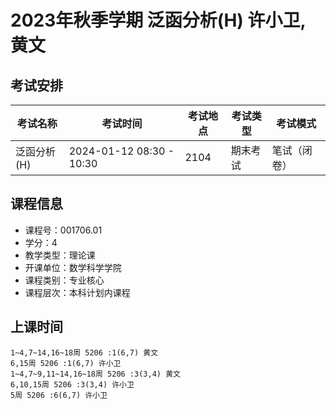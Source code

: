 # 2023年秋季学期 泛函分析(H) 许小卫, 黄文




## 考试安排

| 考试名称 | 考试时间 | 考试地点 | 考试类型 | 考试模式 |
| -------- | -------- | -------- | -------- | -------- |
| 泛函分析(H) | 2024-01-12 08:30 - 10:30 | 2104 | 期末考试 | 笔试（闭卷） |





## 课程信息

- 课程号：001706.01
- 学分：4
- 教学类型：理论课
- 开课单位：数学科学学院
- 课程类别：专业核心
- 课程层次：本科计划内课程

## 上课时间

```
1~4,7~14,16~18周 5206 :1(6,7) 黄文
6,15周 5206 :1(6,7) 许小卫
1~4,7~9,11~14,16~18周 5206 :3(3,4) 黄文
6,10,15周 5206 :3(3,4) 许小卫
5周 5206 :6(6,7) 许小卫
```

